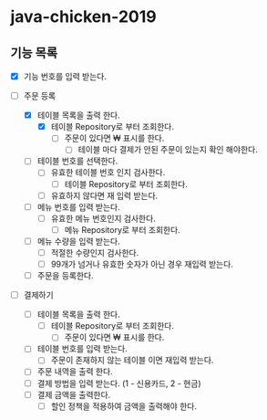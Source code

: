 # java-chicken-2019

## 기능 목록

- [x] 기능 번호를 입력 받는다.

- [ ] 주문 등록
    - [x] 테이블 목록을 출력 한다.
        - [x] 테이블 Repository로 부터 조회한다.
            - [ ] 주문이 있다면 ₩ 표시를 한다.
                - [ ] 테이블 마다 결제가 안된 주문이 있는지 확인 해야한다.
    - [ ] 테이블 번호를 선택한다.
        - [ ] 유효한 테이블 번호 인지 검사한다.
            - [ ] 테이블 Repository로 부터 조회한다.
        - [ ] 유효하지 않다면 재 입력 받는다.
    - [ ] 메뉴 번호를 입력 받는다.
        - [ ] 유효한 메뉴 번호인지 검사한다.
            - [ ] 메뉴 Repository로 부터 조회한다.
    - [ ] 메뉴 수량을 입력 받는다.
        - [ ] 적절한 수량인지 검사한다.
        - [ ] 99개가 넘거나 유효한 숫자가 아닌 경우 재입력 받는다.
    - [ ] 주문을 등록한다.
    
- [ ] 결제하기
    - [ ] 테이블 목록을 출력 한다.
        - [ ] 테이블 Repository로 부터 조회한다.
            - [ ] 주문이 있다면 ₩ 표시를 한다.
    - [ ] 테이블 번호를 입력 받는다.
        - [ ] 주문이 존재하지 않는 테이블 이면 재입력 받는다.
    - [ ] 주문 내역을 출력 한다.
    - [ ] 결제 방법을 입력 받는다. (1 - 신용카드, 2 - 현금)
    - [ ] 결제 금액을 출력한다.
        - [ ] 할인 정책을 적용하여 금액을 출력해야 한다.